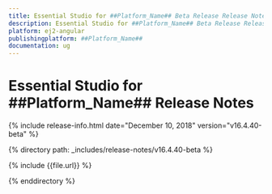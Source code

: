 ```yaml
---
title: Essential Studio for ##Platform_Name## Beta Release Release Notes  
description: Essential Studio for ##Platform_Name## Beta Release Release Notes  
platform: ej2-angular
publishingplatform: ##Platform_Name##
documentation: ug
---
```


# Essential Studio for  ##Platform_Name##  Release Notes  

{% include release-info.html date="December 10, 2018"   version="v16.4.40-beta"  %} 

{% directory path: _includes/release-notes/v16.4.40-beta %}

{% include {{file.url}} %}

{% enddirectory %}
